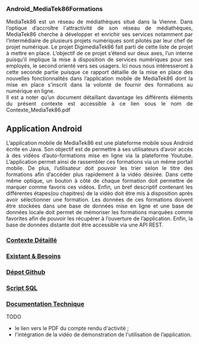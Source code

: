 
### Android_MediaTek86Formations

<div align = "justify">
MediaTek86 est un réseau de médiathèques situé dans la Vienne. Dans l’optique d’accroître l'attractivité de son réseau de médiathèques, MediaTek86 cherche à développer et enrichir ses services notamment par l’intermédiaire de plusieurs projets numériques sont pilotés par leur chef de projet numérique. Le projet DigimediaTek86 fait parti de cette liste de projet à mettre en place. L’objectif de ce projet s’étend sur deux axes, l’un interne puisqu’il implique la mise à disposition de services numériques pour ses employés, le second orienté vers ses usagers. Ici nous nous intéresseront à cette seconde partie puisque ce rapport détaille de la mise en place des nouvelles fonctionnalités dans l’application mobile de MediaTek86 dont la mise en place s’inscrit dans la volonté de fournir des formations au numérique en ligne.
</br>
Il est a noter qu’un document détaillant davantage les différents éléments du présent contexte est accessible à ce lien sous le nom de Contexte_MediaTek86.pdf
</div>

## Application Android
<div align = "justify">
L’application mobile de MediaTek86 est une plateforme mobile sous Android écrite en Java. Son objectif est de permettre à ses utilisateurs d’avoir accès à des vidéos d’auto-formations mise en ligne via la plateforme Youtube. L’application permet ainsi de rassembler ces formations via un même portail mobile. De plus, l’utilisateur doit pouvoir les trier selon le titre des formations afin d’accéder plus rapidement à la vidéo désirée. Dans cette même optique, un bouton à côté de chaque formation doit permettre de marquer comme favoris ces vidéos. Enfin, un bref descriptif contenant les différentes étapes(ou chapitres) de la vidéo doit être mis à disposition après avoir sélectionner une formation. Les données de ces formations doivent être stockées dans une base de données mise en ligne et une base de données locale doit permet de mémoriser les formations marquées comme favorites afin de pouvoir les récupérer à l’ouverture de l’application. Enfin, la base de données distante doit être accessible via une API REST.   </div>

### [Contexte Détaillé](https://github.com/Elshindr/Android_MediaTek86Formations/blob/master/docs/App_Contextes/Contexte_MediaTek86.pdf)
 
### [Existant & Besoins](https://github.com/Elshindr/Android_MediaTek86Formations/blob/master/docs/App_Contextes/DossierDocumentaire_Existant.pdf)    

### [Dépot Github](https://github.com/Elshindr/Android_MediaTek86Formations)

### [Script SQL](https://github.com/Elshindr/Android_MediaTek86Formations/blob/master/docs/App_Contextes/script_sql_mediatek86formations.zip)


### [Documentation Technique](https://elshindr.github.io/Android_MediaTek86Formations/docTech/html/index.html)


TODO
   - le lien vers le PDF du compte rendu d'activité ;
   - l'intégration de la vidéo de démonstration de l'utilisation de l’application.

